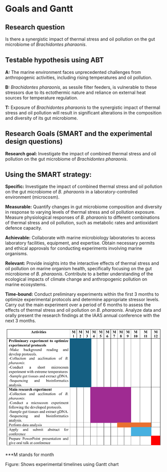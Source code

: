 # **Goals and Gantt**

## **Research question**
Is there a synergistic impact of thermal stress and oil pollution on the gut microbiome of *Brachidontes pharaonis*.

## **Testable hypothesis using ABT** 
**A:** The marine environment faces unprecedented challenges from anthropogenic activities, including 
rising temperatures and oil pollution. 

**B:** *Brachidontes pharaonis*, as sessile filter feeders, is vulnerable to these stressors due to its 
ectothermic nature and reliance on external heat sources for temperature regulation.

**T:** Exposure of *Brachidontes pharaonis* to the synergistic impact of thermal stress and oil pollution 
will result in significant alterations in the composition and diversity of its gut microbiome. 

## **Research Goals (SMART and the experimental design questions)** 
**Research goal:** Investigate the impact of combined thermal stress and oil pollution on the gut 
microbiome of *Brachidontes pharaonis*. 

## **Using the SMART strategy:**

**Specific:** Investigate the impact of combined thermal stress and oil pollution on the gut microbiome 
of *B. pharaonis* in a laboratory-controlled environment (microcosm). 

**Measurable:** Quantify changes in gut microbiome composition and diversity in response to varying 
levels of thermal stress and oil pollution exposure. 
Measure physiological responses of *B. pharaonis* to different combinations of thermal stress and oil 
pollution, such as metabolic rates and antioxidant defence capacity. 

**Achievable:** Collaborate with marine microbiology laboratories to access laboratory facilities, 
equipment, and expertise. 
Obtain necessary permits and ethical approvals for conducting experiments involving marine 
organisms. 

**Relevant:** Provide insights into the interactive effects of thermal stress and oil pollution on marine 
organism health, specifically focusing on the gut microbiome of *B. pharaonis*. 
Contribute to a better understanding of the ecological impacts of climate change and anthropogenic 
pollution on marine ecosystems. 

**Time-bound:** Conduct preliminary experiments within the first 3 months to optimize experimental 
protocols and determine appropriate stressor levels. 
Carry out the main experiment over a period of 6 months to assess the effects of thermal stress and 
oil pollution on *B. pharaonis*. 
Analyze data and orally present the research findings at the IAAS annual conference with the next 3 
months. 

![alt text](../images/Goals%20and%20gantt.png)

***M stands for month

Figure: Shows experimental timelines using Gantt chart

